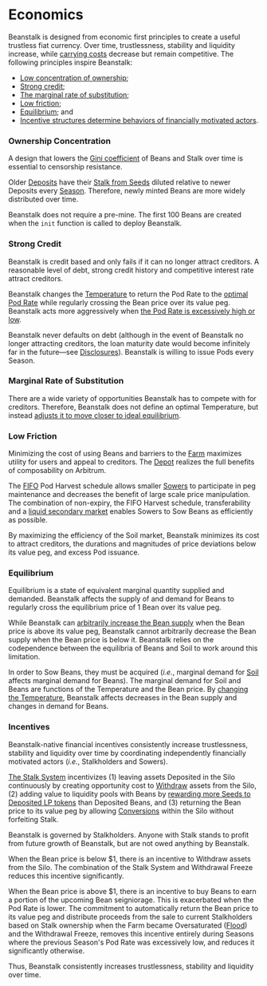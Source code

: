 # Economics

Beanstalk is designed from economic first principles to create a useful trustless fiat currency. Over time, trustlessness, stability and liquidity increase, while [carrying costs](../introduction/why-beanstalk.md#carrying-costs) decrease but remain competitive. The following principles inspire Beanstalk:&#x20;

* [Low concentration of ownership](economics.md#ownership-concentration);
* [Strong credit](economics.md#strong-credit);
* [The marginal rate of substitution](economics.md#marginal-rate-of-substitution);
* [Low friction](economics.md#low-friction);
* [Equilibrium](economics.md#equilibrium); and
* [Incentive structures determine behaviors of financially motivated actors](economics.md#incentives).

### Ownership Concentration

A design that lowers the [Gini coefficient](https://en.wikipedia.org/wiki/Gini\_coefficient) of Beans and Stalk over time is essential to censorship resistance.&#x20;

Older [Deposits](../farm/silo/) have their [Stalk from Seeds](../farm/silo/#the-stalk-system) diluted relative to newer Deposits every [Season](../protocol/glossary.md#season). Therefore, newly minted Beans are more widely distributed over time.&#x20;

Beanstalk does not require a pre-mine. The first 100 Beans are created when the `init` function is called to deploy Beanstalk.

### Strong Credit

Beanstalk is credit based and only fails if it can no longer attract creditors. A reasonable level of debt, strong credit history and competitive interest rate attract creditors.&#x20;

Beanstalk changes the [Temperature](../protocol/glossary.md#temperature) to return the Pod Rate to the [optimal Pod Rate](../peg-maintenance/overview.md#debt-level) while regularly crossing the Bean price over its value peg. Beanstalk acts more aggressively when [the Pod Rate is excessively high or low](../peg-maintenance/overview.md#debt-level).&#x20;

Beanstalk never defaults on debt (although in the event of Beanstalk no longer attracting creditors, the loan maturity date would become infinitely far in the future—see [Disclosures](../disclosures.md#debt-maturity-risk)). Beanstalk is willing to issue Pods every Season.

### Marginal Rate of Substitution

There are a wide variety of opportunities Beanstalk has to compete with for creditors. Therefore, Beanstalk does not define an optimal Temperature, but instead [adjusts it to move closer to ideal equilibrium](../peg-maintenance/temperature.md#current-and-optimal-state).

### Low Friction

Minimizing the cost of using Beans and barriers to the [Farm](broken-reference) maximizes utility for users and appeal to creditors. The [Depot](../farm/toolshed/depot.md) realizes the full benefits of composability on Arbitrum.&#x20;

The [FIFO](../protocol/glossary.md#fifo) Pod Harvest schedule allows smaller [Sowers](../farm/field.md) to participate in peg maintenance and decreases the benefit of large scale price manipulation. The combination of non-expiry, the FIFO Harvest schedule, transferability and a [liquid secondary market](../farm/toolshed/market.md) enables Sowers to Sow Beans as efficiently as possible.&#x20;

By maximizing the efficiency of the Soil market, Beanstalk minimizes its cost to attract creditors, the durations and magnitudes of price deviations below its value peg, and excess Pod issuance.

### Equilibrium

Equilibrium is a state of equivalent marginal quantity supplied and demanded. Beanstalk affects the supply of and demand for Beans to regularly cross the equilibrium price of 1 Bean over its value peg.&#x20;

While Beanstalk can [arbitrarily increase the Bean supply](../peg-maintenance/overview.md#bean-supply) when the Bean price is above its value peg, Beanstalk cannot arbitrarily decrease the Bean supply when the Bean price is below it. Beanstalk relies on the codependence between the equilibria of Beans and Soil to work around this limitation.&#x20;

In order to Sow Beans, they must be acquired (_i.e._, marginal demand for [Soil](../farm/field.md#soil) affects marginal demand for Beans). The marginal demand for Soil and Beans are functions of the Temperature and the Bean price. By [changing the Temperature](../peg-maintenance/temperature.md), Beanstalk affects decreases in the Bean supply and changes in demand for Beans.

### Incentives

Beanstalk-native financial incentives consistently increase trustlessness, stability and liquidity over time by coordinating independently financially motivated actors (_i.e._, Stalkholders and Sowers).&#x20;

[The Stalk System](../farm/silo/#the-stalk-system) incentivizes (1) leaving assets Deposited in the Silo continuously by creating opportunity cost to [Withdraw](../farm/silo/#withdraw) assets from the Silo, (2) adding value to liquidity pools with Beans by [rewarding more Seeds to Deposited LP tokens](../farm/silo/#current-deposit-whitelist) than Deposited Beans, and (3) returning the Bean price to its value peg by allowing [Conversions](../peg-maintenance/convert.md) within the Silo without forfeiting Stalk.&#x20;

Beanstalk is governed by Stalkholders. Anyone with Stalk stands to profit from future growth of Beanstalk, but are not owed anything by Beanstalk.&#x20;

When the Bean price is below $1, there is an incentive to Withdraw assets from the Silo. The combination of the Stalk System and Withdrawal Freeze reduces this incentive significantly.&#x20;

When the Bean price is above $1, there is an incentive to buy Beans to earn a portion of the upcoming Bean seigniorage. This is exacerbated when the Pod Rate is lower. The commitment to automatically return the Bean price to its value peg and distribute proceeds from the sale to current Stalkholders based on Stalk ownership when the Farm became Oversaturated ([Flood](../peg-maintenance/flood.md)) and the Withdrawal Freeze, removes this incentive entirely during Seasons where the previous Season's Pod Rate was excessively low, and reduces it significantly otherwise.

Thus, Beanstalk consistently increases trustlessness, stability and liquidity over time.
